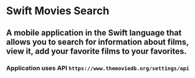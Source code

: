 # Swift Movies Search
## A mobile application in the Swift language that allows you to search for information about films, view it, add your favorite films to your favorites.
### Application uses API `https://www.themoviedb.org/settings/api`

